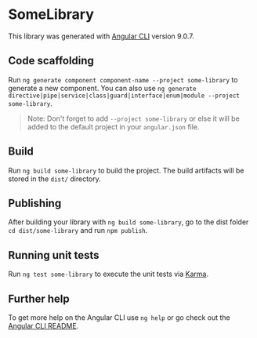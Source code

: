 # SomeLibrary

This library was generated with [Angular CLI](https://github.com/angular/angular-cli) version 9.0.7.

## Code scaffolding

Run `ng generate component component-name --project some-library` to generate a new component. You can also use `ng generate directive|pipe|service|class|guard|interface|enum|module --project some-library`.
> Note: Don't forget to add `--project some-library` or else it will be added to the default project in your `angular.json` file. 

## Build

Run `ng build some-library` to build the project. The build artifacts will be stored in the `dist/` directory.

## Publishing

After building your library with `ng build some-library`, go to the dist folder `cd dist/some-library` and run `npm publish`.

## Running unit tests

Run `ng test some-library` to execute the unit tests via [Karma](https://karma-runner.github.io).

## Further help

To get more help on the Angular CLI use `ng help` or go check out the [Angular CLI README](https://github.com/angular/angular-cli/blob/master/README.md).
